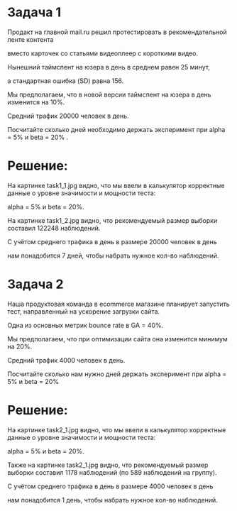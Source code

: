 # Задача 1


Продакт на главной mail.ru решил протестировать в рекомендательной ленте контента 

вместо карточек со статьями видеоплеер с короткими видео. 

Нынешний таймспент на юзера в день в среднем равен 25 минут, 

а стандартная ошибка (SD) равна 156. 

Мы предполагаем, что в новой версии таймспент на юзера в день изменится на 10%. 

Средний трафик 20000 человек в день. 

Посчитайте сколько дней необходимо держать эксперимент при alpha = 5% и beta = 20% .


# Решение:

На картинке task1_1.jpg видно, что мы ввели в калькулятор корректные данные о уровне значимости и мощности теста:

alpha = 5% и beta = 20%.

На картинке task1_2.jpg видно, что рекомендуемый размер выборки составил 122248 наблюдений.

С учётом среднего трафика в день в размере 20000 человек в день

нам понадобится 7 дней, чтобы набрать нужное кол-во наблюдений.


# Задача 2


Наша продуктовая команда в ecommerce магазине планирует запустить тест, направленный на ускорение загрузки сайта. 

Одна из основных метрик bounce rate в GA = 40%. 

Мы предполагаем, что при оптимизации сайта она изменится минимум на 20%.

Средний трафик 4000 человек в день.

Посчитайте сколько нам нужно дней держать эксперимент при alpha = 5% и beta = 20%


# Решение:

На картинке task2_1.jpg видно, что мы ввели в калькулятор корректные данные о уровне значимости и мощности теста:

alpha = 5% и beta = 20%.

Также на картинке task2_1.jpg видно, что рекомендуемый размер выборки составил 1178 наблюдений (по 589 наблюдений на группу).

С учётом среднего трафика в день в размере 4000 человек в день

нам понадобится 1 день, чтобы набрать нужное кол-во наблюдений.


